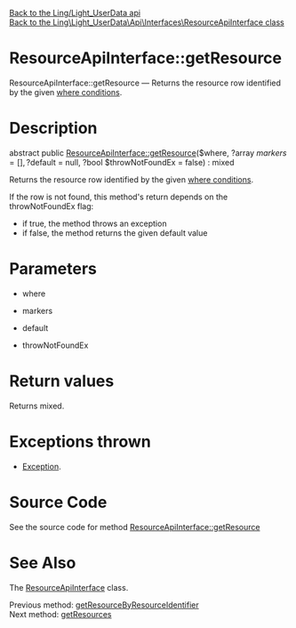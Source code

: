 [Back to the Ling/Light_UserData api](https://github.com/lingtalfi/Light_UserData/blob/master/doc/api/Ling/Light_UserData.md)<br>
[Back to the Ling\Light_UserData\Api\Interfaces\ResourceApiInterface class](https://github.com/lingtalfi/Light_UserData/blob/master/doc/api/Ling/Light_UserData/Api/Interfaces/ResourceApiInterface.md)


ResourceApiInterface::getResource
================



ResourceApiInterface::getResource — Returns the resource row identified by the given [where conditions](https://github.com/lingtalfi/SimplePdoWrapper#the-where-conditions).




Description
================


abstract public [ResourceApiInterface::getResource](https://github.com/lingtalfi/Light_UserData/blob/master/doc/api/Ling/Light_UserData/Api/Interfaces/ResourceApiInterface/getResource.md)($where, ?array $markers = [], ?$default = null, ?bool $throwNotFoundEx = false) : mixed




Returns the resource row identified by the given [where conditions](https://github.com/lingtalfi/SimplePdoWrapper#the-where-conditions).

If the row is not found, this method's return depends on the throwNotFoundEx flag:
- if true, the method throws an exception
- if false, the method returns the given default value




Parameters
================


- where

    

- markers

    

- default

    

- throwNotFoundEx

    


Return values
================

Returns mixed.


Exceptions thrown
================

- [Exception](http://php.net/manual/en/class.exception.php).&nbsp;







Source Code
===========
See the source code for method [ResourceApiInterface::getResource](https://github.com/lingtalfi/Light_UserData/blob/master/Api/Interfaces/ResourceApiInterface.php#L85-L85)


See Also
================

The [ResourceApiInterface](https://github.com/lingtalfi/Light_UserData/blob/master/doc/api/Ling/Light_UserData/Api/Interfaces/ResourceApiInterface.md) class.

Previous method: [getResourceByResourceIdentifier](https://github.com/lingtalfi/Light_UserData/blob/master/doc/api/Ling/Light_UserData/Api/Interfaces/ResourceApiInterface/getResourceByResourceIdentifier.md)<br>Next method: [getResources](https://github.com/lingtalfi/Light_UserData/blob/master/doc/api/Ling/Light_UserData/Api/Interfaces/ResourceApiInterface/getResources.md)<br>

